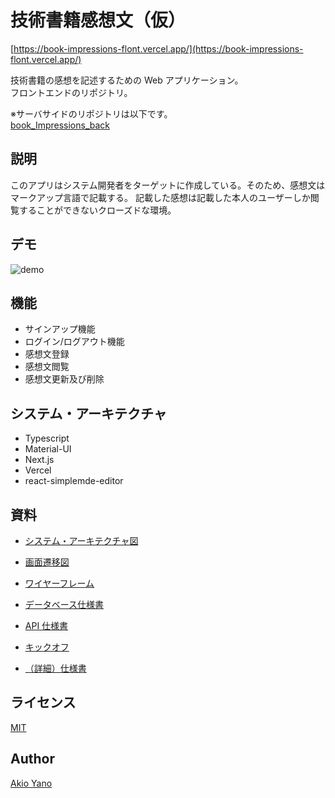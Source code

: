 # 技術書籍感想文（仮）

[https://book-impressions-flont.vercel.app/](https://book-impressions-flont.vercel.app/)

技術書籍の感想を記述するための Web アプリケーション。  
フロントエンドのリポジトリ。

※サーバサイドのリポジトリは以下です。  
[book_Impressions_back](https://github.com/AkiUnleash/book_Impressions_back)

## 説明

このアプリはシステム開発者をターゲットに作成している。そのため、感想文はマークアップ言語で記載する。
記載した感想は記載した本人のユーザーしか閲覧することができないクローズドな環境。

## デモ

![demo](https://user-images.githubusercontent.com/50258433/120408953-f77d0180-c38a-11eb-988d-3f168499f24e.gif)

## 機能

- サインアップ機能
- ログイン/ログアウト機能
- 感想文登録
- 感想文閲覧
- 感想文更新及び削除

## システム・アーキテクチャ

- Typescript
- Material-UI
- Next.js
- Vercel
- react-simplemde-editor

## 資料

- [システム・アーキテクチャ図](https://cacoo.com/diagrams/5MgOFf1z3nImOLjF/E8CEA)

- [画面遷移図](https://cacoo.com/diagrams/5MgOFf1z3nImOLjF/EBE96?reload_rt=1620993344752_0)

- [ワイヤーフレーム](https://www.figma.com/file/YB0P7UIoXzgTWu5Vllgpbc/Book-implesions?node-id=0%3A1)

- [データベース仕様書](https://cacoo.com/diagrams/5MgOFf1z3nImOLjF/95A3F)

- [API 仕様書](https://docs.google.com/spreadsheets/d/1AHCkOTM2onoyZiDAALHW0c1clVFEsgJNe2G5teIIEM/edit?usp=sharing)

- [キックオフ](https://drive.google.com/file/d/1FPf8qS8_9-phvvcSqlxaWNJepr4lX_Ff/view?usp=sharing)
- [（詳細）仕様書](https://drive.google.com/file/d/1Yms36qpE3XEarAj4ApzjPpoOB6Uiq2X5/view?usp=sharing)

## ライセンス

[MIT](https://github.com/tcnksm/tool/blob/master/LICENCE)

## Author

[Akio Yano](https://github.com/AkiUnleash)
